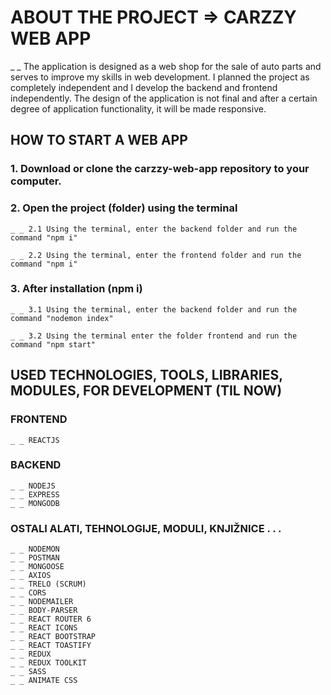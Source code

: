 # ABOUT THE PROJECT => CARZZY WEB APP
_ _ The application is designed as a web shop for the sale of auto parts and serves to improve my skills in web development.
I planned the project as completely independent and I develop the backend and frontend independently.
The design of the application is not final and after a certain degree of application functionality, it will be made responsive.

## HOW TO START A WEB APP
### 1. Download or clone the carzzy-web-app repository to your computer.
### 2. Open the project (folder) using the terminal
    _ _ 2.1 Using the terminal, enter the backend folder and run the command "npm i"

    _ _ 2.2 Using the terminal, enter the frontend folder and run the command "npm i"

### 3. After installation (npm i)
    _ _ 3.1 Using the terminal, enter the backend folder and run the command "nodemon index"

    _ _ 3.2 Using the terminal enter the folder frontend and run the command "npm start"

## USED TECHNOLOGIES, TOOLS, LIBRARIES, MODULES, FOR DEVELOPMENT (TIL NOW)
### FRONTEND 
    _ _ REACTJS
### BACKEND 
    _ _ NODEJS
    _ _ EXPRESS
    _ _ MONGODB

### OSTALI ALATI, TEHNOLOGIJE, MODULI, KNJIŽNICE . . .
    _ _ NODEMON
    _ _ POSTMAN
    _ _ MONGOOSE
    _ _ AXIOS
    _ _ TRELO (SCRUM)
    _ _ CORS
    _ _ NODEMAILER
    _ _ BODY-PARSER
    _ _ REACT ROUTER 6
    _ _ REACT ICONS
    _ _ REACT BOOTSTRAP
    _ _ REACT TOASTIFY
    _ _ REDUX
    _ _ REDUX TOOLKIT
    _ _ SASS
    _ _ ANIMATE CSS
